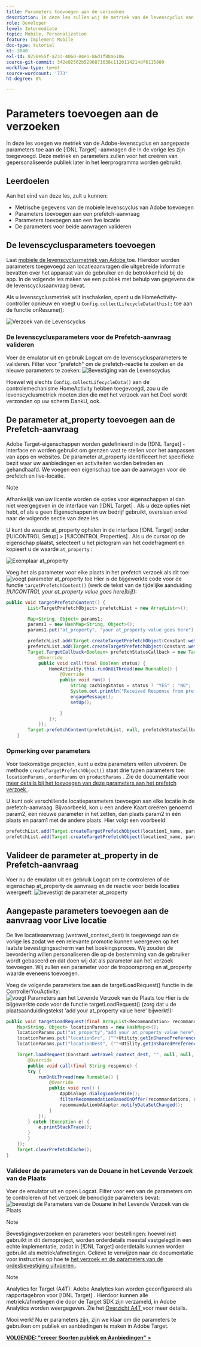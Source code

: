 ```yaml
---
title: Parameters toevoegen aan de verzoeken
description: In deze les zullen wij de metriek van de levenscyclus van Adobe en douaneparameters aan de verzoeken van het Doel toevoegen die in de vorige les worden toegevoegd. Deze metriek en parameters zullen voor het creëren van gepersonaliseerde publiek later in het leerprogramma worden gebruikt.
role: Developer
level: Intermediate
topic: Mobile, Personalization
feature: Implement Mobile
doc-type: tutorial
kt: 3040
exl-id: 0250e55f-a233-4060-84e1-86d1f88a6106
source-git-commit: 342e02562b5296871638c1120114214df6115809
workflow-type: tm+mt
source-wordcount: '773'
ht-degree: 0%

---
```


# Parameters toevoegen aan de verzoeken

In deze les voegen we metriek van de Adobe-levenscyclus en aangepaste parameters toe aan de [!DNL Target] -aanvragen die in de vorige les zijn toegevoegd. Deze metriek en parameters zullen voor het creëren van gepersonaliseerde publiek later in het leerprogramma worden gebruikt.

## Leerdoelen

Aan het eind van deze les, zult u kunnen:

* Metrische gegevens van de mobiele levenscyclus van Adobe toevoegen
* Parameters toevoegen aan een prefetch-aanvraag
* Parameters toevoegen aan een live locatie
* De parameters voor beide aanvragen valideren

## De levenscyclusparameters toevoegen

Laat [ mobiele de levenscyclusmetriek van Adobe ](https://experienceleague.adobe.com/docs/mobile-services/android/metrics.html?lang=nl-NL) toe. Hierdoor worden parameters toegevoegd aan locatieaanvragen die uitgebreide informatie bevatten over het apparaat van de gebruiker en de betrokkenheid bij de app. In de volgende les maken we een publiek met behulp van gegevens die de levenscyclusaanvraag bevat.

Als u levenscyclusmetriek wilt inschakelen, opent u de HomeActivity-controller opnieuw en voegt u `Config.collectLifecycleData(this);` toe aan de functie onResume():

![ Verzoek van de Levenscyclus ](assets/lifecycle_code.jpg)

### De levenscyclusparameters voor de Prefetch-aanvraag valideren

Voer de emulator uit en gebruik Logcat om de levenscyclusparameters te valideren. Filter voor &quot;prefetch&quot; om de prefetch-reactie te zoeken en de nieuwe parameters te zoeken:
![ Bevestiging van de Levenscyclus ](assets/lifecycle_validation.jpg)

Hoewel wij slechts `Config.collectLifecycleData()` aan de controlemechanisme HomeActivity hebben toegevoegd, zou u de levenscyclusmetriek moeten zien die met het verzoek van het Doel wordt verzonden op uw scherm DankU, ook.

## De parameter at_property toevoegen aan de Prefetch-aanvraag

Adobe Target-eigenschappen worden gedefinieerd in de [!DNL Target] -interface en worden gebruikt om grenzen vast te stellen voor het aanpassen van apps en websites. De parameter at_property identificeert het specifieke bezit waar uw aanbiedingen en activiteiten worden betreden en gehandhaafd. We voegen een eigenschap toe aan de aanvragen voor de prefetch en live-locatie.

>[!NOTE]
>
>Afhankelijk van uw licentie worden de opties voor eigenschappen al dan niet weergegeven in de interface van [!DNL Target] . Als u deze opties niet hebt, of als u geen Eigenschappen in uw bedrijf gebruikt, overslaan enkel naar de volgende sectie van deze les.

U kunt de waarde at_property ophalen in de interface [!DNL Target] onder [!UICONTROL Setup] > [!UICONTROL Properties] .  Als u de cursor op de eigenschap plaatst, selecteert u het pictogram van het codefragment en kopieert u de waarde `at_property` :

![ Exemplaar at_property ](assets/at_property_interface.jpg)

Voeg het als parameter voor elke plaats in het prefetch verzoek als dit toe:
![ voegt parameter at_property ](assets/params_at_property.jpg) toe
Hier is de bijgewerkte code voor de functie `targetPrefetchContent()` (werk de tekst van de tijdelijke aanduiding _[!UICONTROL your at_property value goes here]_&#x200B;bij!):

```java
public void targetPrefetchContent() {
        List<TargetPrefetchObject> prefetchList = new ArrayList<>();

        Map<String, Object> params1;
        params1 = new HashMap<String, Object>();
        params1.put("at_property", "your at_property value goes here");

        prefetchList.add(Target.createTargetPrefetchObject(Constant.wetravel_engage_home, params1));
        prefetchList.add(Target.createTargetPrefetchObject(Constant.wetravel_engage_search, params1));
        Target.TargetCallback<Boolean> prefetchStatusCallback = new Target.TargetCallback<Boolean>() {
            @Override
            public void call(final Boolean status) {
                HomeActivity.this.runOnUiThread(new Runnable() {
                    @Override
                    public void run() {
                        String cachingStatus = status ? "YES" : "NO";
                        System.out.println("Received Response from prefetch : " + cachingStatus);
                        engageMessage();
                        setUp();

                    }
                });
            }};
        Target.prefetchContent(prefetchList, null, prefetchStatusCallback);
    }
```

### Opmerking over parameters

Voor toekomstige projecten, kunt u extra parameters willen uitvoeren. De methode `createTargetPrefetchObject()` staat drie typen parameters toe: `locationParams` , `orderParams` en `productParams` . Zie de documentatie voor [ meer details bij het toevoegen van deze parameters aan het prefetch verzoek ](https://experienceleague.adobe.com/docs/mobile-services/android/target-android/c-mob-target-prefetch-android.html?lang=nl-NL).

U kunt ook verschillende locatieparameters toevoegen aan elke locatie in de prefetch-aanvraag. Bijvoorbeeld, kon u een andere Kaart creëren genoemd param2, een nieuwe parameter in het zetten, dan plaats param2 in één plaats en param1 met de andere plaats. Hier volgt een voorbeeld:

```java
prefetchList.add(Target.createTargetPrefetchObject(location1_name, params1);
prefetchList.add(Target.createTargetPrefetchObject(location2_name, params2);
```

## Valideer de parameter at_property in de Prefetch-aanvraag

Voer nu de emulator uit en gebruik Logcat om te controleren of de eigenschap at_property de aanvraag en de reactie voor beide locaties weergeeft:
![ bevestigt de parameter at_property ](assets/parameters_at_property_validation.jpg)

## Aangepaste parameters toevoegen aan de aanvraag voor Live locatie

De live locatieaanvraag (wetravel_context_dest) is toegevoegd aan de vorige les zodat we een relevante promotie kunnen weergeven op het laatste bevestigingsscherm van het boekingsproces. Wij zouden de bevordering willen personaliseren die op de bestemming van de gebruiker wordt gebaseerd en dat doen wij dat als parameter aan het verzoek toevoegen. Wij zullen een parameter voor de tropoorsprong en at_property waarde eveneens toevoegen.

Voeg de volgende parameters toe aan de targetLoadRequest() functie in de ControllerYouActivity:
![ voegt Parameters aan het Levende Verzoek van de Plaats toe ](assets/parameters_live_location.jpg)
Hier is de bijgewerkte code voor de functie targetLoadRequest() (zorg dat u de plaatsaanduidingstekst &#39;add your at_property value here&#39; bijwerkt!):

```java
public void targetLoadRequest(final ArrayList<Recommandation> recommandations) {
    Map<String, Object> locationParams = new HashMap<>();
    locationParams.put("at_property","add your at_property value here");
    locationParams.put("locationSrc", (""+Utility.getInSharedPreference(ThankYouActivity.this,Constant.departure,"")));
    locationParams.put("locationDest", (""+Utility.getInSharedPreference(ThankYouActivity.this,Constant.destination,"")));

    Target.loadRequest(Constant.wetravel_context_dest, "", null, null, locationParams, new Target.TargetCallback<String>() {
        @Override
        public void call(final String response) {
        try {
            runOnUiThread(new Runnable() {
                @Override
                public void run() {
                    AppDialogs.dialogLoaderHide();
                    filterRecommendationBasedOnOffer(recommandations, response);
                    recommandationbAdapter.notifyDataSetChanged();
                }
            });
        } catch (Exception e) {
            e.printStackTrace();
        }
        }
    });
    Target.clearPrefetchCache();
}
```

### Valideer de parameters van de Douane in het Levende Verzoek van de Plaats

Voer de emulator uit en open Logcat. Filter voor een van de parameters om te controleren of het verzoek de benodigde parameters bevat:
![ bevestigt de Parameters van de Douane in het Levende Verzoek van de Plaats ](assets/parameters_live_location_validation.jpg)

>[!NOTE]
>
>Bevestigingsverzoeken en parameters voor bestellingen: hoewel niet gebruikt in dit demoproject, worden orderdetails meestal vastgelegd in een echte implementatie, zodat in [!DNL Target] orderdetails kunnen worden gebruikt als metriek/afmetingen. Gelieve te verwijzen naar de documentatie voor instructies op hoe te [ het verzoek en de parameters van de ordesbevestiging uitvoeren ](https://experienceleague.adobe.com/docs/mobile-services/android/target-android/c-target-methods.html?lang=nl-NL).

>[!NOTE]
>
>Analytics for Target (A4T): Adobe Analytics kan worden geconfigureerd als rapportagebron voor [!DNL Target] . Hierdoor kunnen alle metriek/afmetingen die door de Target SDK zijn verzameld, in Adobe Analytics worden weergegeven. Zie het [ Overzicht A4T ](https://experienceleague.adobe.com/docs/target/using/integrate/a4t/a4t.html?lang=nl-NL) voor meer details.

Mooi werk! Nu er parameters zijn, zijn we klaar om die parameters te gebruiken om publiek en aanbiedingen te maken in Adobe Target.

**[VOLGENDE: &quot;creeer Soorten publiek en Aanbiedingen&quot; >](create-audiences-and-offers.md)**
